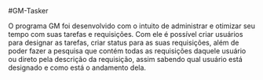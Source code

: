 <div>
#GM-Tasker
  
  O programa GM foi desenvolvido com o intuito de administrar e otimizar seu tempo com suas tarefas e requisições. Com ele é possível criar usuários para designar as tarefas, criar status para as suas requisições, além de poder fazer a pesquisa que contém todas as requisições daquele usuário ou direto pela descrição da requisição, assim sabendo qual usuário está designado e como está o andamento dela.

<div>

